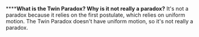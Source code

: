 ******What is the Twin Paradox? Why is it not really a paradox?**
It's not a paradox because it relies on the first postulate, which relies on uniform motion. The Twin Paradox doesn't have uniform motion, so it's not really a paradox.
